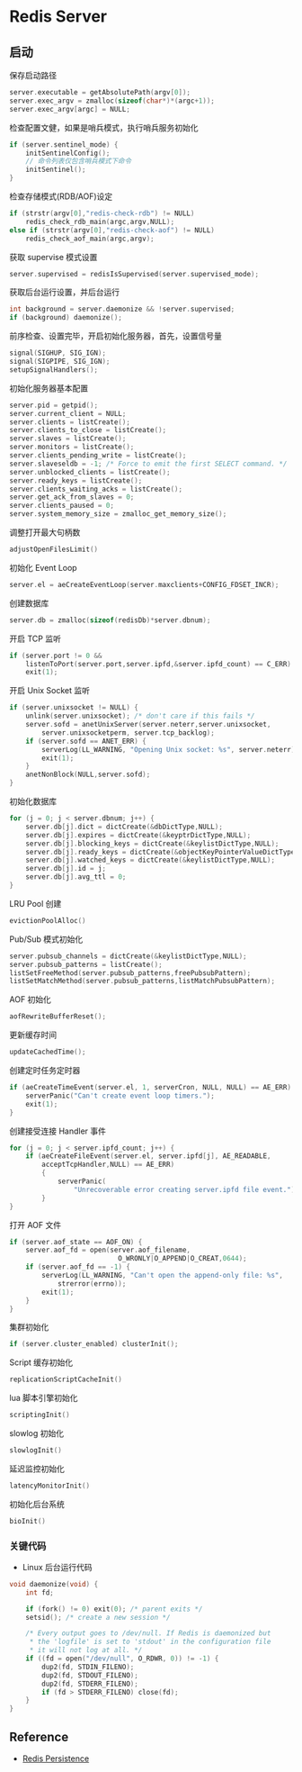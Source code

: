 # Redis Server

## 启动

保存启动路径

```C
server.executable = getAbsolutePath(argv[0]);
server.exec_argv = zmalloc(sizeof(char*)*(argc+1));
server.exec_argv[argc] = NULL;
```

检查配置文健，如果是哨兵模式，执行哨兵服务初始化

```C
if (server.sentinel_mode) {
    initSentinelConfig();
    // 命令列表仅包含哨兵模式下命令
    initSentinel();
}
```

检查存储模式(RDB/AOF)设定

```C
if (strstr(argv[0],"redis-check-rdb") != NULL)
    redis_check_rdb_main(argc,argv,NULL);
else if (strstr(argv[0],"redis-check-aof") != NULL)
    redis_check_aof_main(argc,argv);
```

获取 supervise 模式设置

```C
server.supervised = redisIsSupervised(server.supervised_mode);
```

获取后台运行设置，并后台运行

```C
int background = server.daemonize && !server.supervised;
if (background) daemonize();
```

前序检查、设置完毕，开启初始化服务器，首先，设置信号量

```C
signal(SIGHUP, SIG_IGN);
signal(SIGPIPE, SIG_IGN);
setupSignalHandlers();
```

初始化服务器基本配置

```C
server.pid = getpid();
server.current_client = NULL;
server.clients = listCreate();
server.clients_to_close = listCreate();
server.slaves = listCreate();
server.monitors = listCreate();
server.clients_pending_write = listCreate();
server.slaveseldb = -1; /* Force to emit the first SELECT command. */
server.unblocked_clients = listCreate();
server.ready_keys = listCreate();
server.clients_waiting_acks = listCreate();
server.get_ack_from_slaves = 0;
server.clients_paused = 0;
server.system_memory_size = zmalloc_get_memory_size();
```

调整打开最大句柄数

```C
adjustOpenFilesLimit()
```

初始化 Event Loop

```C
server.el = aeCreateEventLoop(server.maxclients+CONFIG_FDSET_INCR);
```

创建数据库

```C
server.db = zmalloc(sizeof(redisDb)*server.dbnum);
```

开启 TCP 监听

```C
if (server.port != 0 &&
    listenToPort(server.port,server.ipfd,&server.ipfd_count) == C_ERR)
    exit(1);
```

开启 Unix Socket 监听

```C
if (server.unixsocket != NULL) {
    unlink(server.unixsocket); /* don't care if this fails */
    server.sofd = anetUnixServer(server.neterr,server.unixsocket,
        server.unixsocketperm, server.tcp_backlog);
    if (server.sofd == ANET_ERR) {
        serverLog(LL_WARNING, "Opening Unix socket: %s", server.neterr);
        exit(1);
    }
    anetNonBlock(NULL,server.sofd);
}
```

初始化数据库

```C
for (j = 0; j < server.dbnum; j++) {
    server.db[j].dict = dictCreate(&dbDictType,NULL);
    server.db[j].expires = dictCreate(&keyptrDictType,NULL);
    server.db[j].blocking_keys = dictCreate(&keylistDictType,NULL);
    server.db[j].ready_keys = dictCreate(&objectKeyPointerValueDictType,NULL);
    server.db[j].watched_keys = dictCreate(&keylistDictType,NULL);
    server.db[j].id = j;
    server.db[j].avg_ttl = 0;
}
```

LRU Pool 创建

```C
evictionPoolAlloc()
```

Pub/Sub 模式初始化

```C
server.pubsub_channels = dictCreate(&keylistDictType,NULL);
server.pubsub_patterns = listCreate();
listSetFreeMethod(server.pubsub_patterns,freePubsubPattern);
listSetMatchMethod(server.pubsub_patterns,listMatchPubsubPattern);
```

AOF 初始化

```C
aofRewriteBufferReset();
```

更新缓存时间

```C
updateCachedTime();
```

创建定时任务定时器

```C
if (aeCreateTimeEvent(server.el, 1, serverCron, NULL, NULL) == AE_ERR) {
    serverPanic("Can't create event loop timers.");
    exit(1);
}
```

创建接受连接 Handler 事件

```C
for (j = 0; j < server.ipfd_count; j++) {
    if (aeCreateFileEvent(server.el, server.ipfd[j], AE_READABLE,
        acceptTcpHandler,NULL) == AE_ERR)
        {
            serverPanic(
                "Unrecoverable error creating server.ipfd file event.");
        }
}
```

打开 AOF 文件

```C
if (server.aof_state == AOF_ON) {
    server.aof_fd = open(server.aof_filename,
                           O_WRONLY|O_APPEND|O_CREAT,0644);
    if (server.aof_fd == -1) {
        serverLog(LL_WARNING, "Can't open the append-only file: %s",
            strerror(errno));
        exit(1);
    }
}
```

集群初始化

```C
if (server.cluster_enabled) clusterInit();
```

Script 缓存初始化

```C
replicationScriptCacheInit()
```

lua 脚本引擎初始化

```C
scriptingInit()
```

slowlog 初始化

```C
slowlogInit()
```

延迟监控初始化

```C
latencyMonitorInit()
```

初始化后台系统

```C
bioInit()
```

### 关键代码

- Linux 后台运行代码

```C
void daemonize(void) {
    int fd;

    if (fork() != 0) exit(0); /* parent exits */
    setsid(); /* create a new session */

    /* Every output goes to /dev/null. If Redis is daemonized but
     * the 'logfile' is set to 'stdout' in the configuration file
     * it will not log at all. */
    if ((fd = open("/dev/null", O_RDWR, 0)) != -1) {
        dup2(fd, STDIN_FILENO);
        dup2(fd, STDOUT_FILENO);
        dup2(fd, STDERR_FILENO);
        if (fd > STDERR_FILENO) close(fd);
    }
}
```

## Reference

- [Redis Persistence](https://redis.io/topics/persistence)
